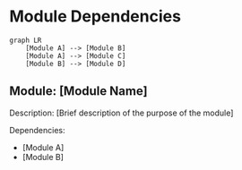 # Module Dependencies

```mermaid
graph LR
    [Module A] --> [Module B]
    [Module A] --> [Module C]
    [Module B] --> [Module D]
```

## Module: [Module Name]

Description: [Brief description of the purpose of the module]

Dependencies:

*   [Module A]
*   [Module B]